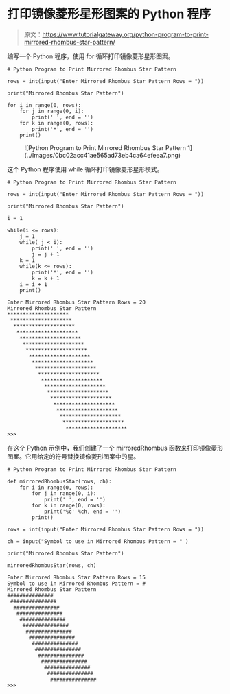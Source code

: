# 打印镜像菱形星形图案的 Python 程序

> 原文：<https://www.tutorialgateway.org/python-program-to-print-mirrored-rhombus-star-pattern/>

编写一个 Python 程序，使用 for 循环打印镜像菱形星形图案。

```
# Python Program to Print Mirrored Rhombus Star Pattern

rows = int(input("Enter Mirrored Rhombus Star Pattern Rows = "))

print("Mirrored Rhombus Star Pattern") 

for i in range(0, rows):
    for j in range(0, i):
        print(' ', end = '')
    for k in range(0, rows):
        print('*', end = '')
    print()
```

<figure class="wp-block-image size-large">![Python Program to Print Mirrored Rhombus Star Pattern 1](../Images/0bc02acc41ae565ad73eb4ca64efeea7.png)</figure>

这个 Python 程序使用 while 循环打印镜像菱形星形模式。

```
# Python Program to Print Mirrored Rhombus Star Pattern

rows = int(input("Enter Mirrored Rhombus Star Pattern Rows = "))

print("Mirrored Rhombus Star Pattern") 

i = 1

while(i <= rows):
    j = 1
    while( j < i):
        print(' ', end = '')
        j = j + 1
    k = 1
    while(k <= rows):
        print('*', end = '')
        k = k + 1
    i = i + 1
    print()
```

```
Enter Mirrored Rhombus Star Pattern Rows = 20
Mirrored Rhombus Star Pattern
********************
 ********************
  ********************
   ********************
    ********************
     ********************
      ********************
       ********************
        ********************
         ********************
          ********************
           ********************
            ********************
             ********************
              ********************
               ********************
                ********************
                 ********************
                  ********************
                   ********************
>>> 
```

在这个 Python 示例中，我们创建了一个 mirroredRhombus 函数来打印镜像菱形图案。它用给定的符号替换镜像菱形图案中的星。

```
# Python Program to Print Mirrored Rhombus Star Pattern

def mirroredRhombusStar(rows, ch):
    for i in range(0, rows):
        for j in range(0, i):
            print(' ', end = '')
        for k in range(0, rows):
            print('%c' %ch, end = '')
        print()

rows = int(input("Enter Mirrored Rhombus Star Pattern Rows = "))

ch = input("Symbol to use in Mirrored Rhombus Pattern = " )

print("Mirrored Rhombus Star Pattern")

mirroredRhombusStar(rows, ch)
```

```
Enter Mirrored Rhombus Star Pattern Rows = 15
Symbol to use in Mirrored Rhombus Pattern = #
Mirrored Rhombus Star Pattern
###############
 ###############
  ###############
   ###############
    ###############
     ###############
      ###############
       ###############
        ###############
         ###############
          ###############
           ###############
            ###############
             ###############
              ###############
>>> 
```